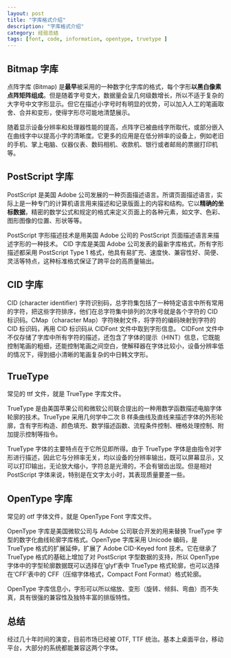 ```yaml
---
layout: post
title: "字库格式介绍"
description: "字库格式介绍"
category: 经验总结
tags: [font, code, information, opentype, truetype ]
---
```


## Bitmap 字库
点阵字库 (Bitmap) 是**最早**被采用的一种数字化字库的格式，每个字形**以黑白像素点阵矩阵组成**。但是随着字号变大，数据量会呈几何级数增长，所以不适于复杂的大字号中文字形显示。但它在描述小字号时有明显的优势，可以加入人工的笔画取舍、合并和变形，使得字形尽可能地清楚展示。

随着显示设备分辨率和处理器性能的提高，点阵字已被曲线字所取代，或部分嵌入在曲线字中以提高小字的清晰度。它更多的应用是在低分辨率的设备上，例如老旧的手机、掌上电脑、仪器仪表、数码相机、收款机、银行或者邮局的票据打印机等。


## PostScript 字库

PostScript 是美国 Adobe 公司发展的一种页面描述语言。所谓页面描述语言，实际上是一种专门的计算机语言用来描述和记录版面上的内容和结构。它以**精确的坐标数据**，精密的数学公式和规定的格式来定义页面上的各种元素，如文字、色彩、图形图像的位置、形状等等。

PostScript 字形描述技术是用美国 Adobe 公司的 PostScript 页面描述语言来描述字形的一种技术。 CID 字库是美国 Adobe 公司发表的最新字库格式，所有字形描述都采用 PostScript Type 1 格式，他具有易扩充、速度快、兼容性好、简便、灵活等特点，这种标准格式保证了跨平台的高质量输出。

## CID 字库

CID (character identifier) 字符识别码，总字符集包括了一种特定语言中所有常用的字符，把这些字符排序，他们在总字符集中排列的次序号就是各个字符的 CID 标识码。CMap（character Map）字符映射文件，将字符的编码映射到字符的 CID 标识码，再用 CID 标识码从 CIDFont 文件中取到字形信息。 CIDFont 文件中不仅存储了字库中所有字符的描述，还包含了字体的提示（HINT）信息，它既能控制笔画的粗细，还能控制笔画之间空白，使解释器在字体比较小，设备分辨率低的情况下，得到细小清晰的笔画复杂的中日韩文字形。

## TrueType
常见的 ttf 文件，就是 TrueType 字库文件。

TrueType 是由美国苹果公司和微软公司联合提出的一种用数学函数描述电脑字体轮廓的技术。TrueType 采用几何学中二次 B 样条曲线及直线来描述字体的外形轮廓，含有字形构造、颜色填充、数学描述函数、流程条件控制、栅格处理控制、附加提示控制等指令。

TrueType 字体的主要特点在于它所见即所得。由于 TrueType 字体是由指令对字形进行描述，因此它与分辨率无关，均以设备的分辨率输出，既可以屏幕显示，又可以打印输出，无论放大缩小，字符总是光滑的，不会有锯齿出现。但是相对 PostScript 字体来说，特别是在文字太小时，其表现质量要差一些。


## OpenType 字库
常见的 otf 字体文件，就是 OpenType Font 字库文件。

OpenType 字库是美国微软公司与 Adobe 公司联合开发的用来替换 TrueType 字型的数字化曲线轮廓字库格式。OpenType 字库采用 Unicode 编码，是 TrueType 格式的扩展延伸，扩展了 Adobe CID-Keyed font 技术。它在继承了 TrueType 格式的基础上增加了对 PostScript 字型数据的支持，所以 OpenType 字体中的字型轮廓数据既可以选择在‘glyf’表中 TrueType 格式轮廓，也可以选择在‘CFF’表中的 CFF（压缩字体格式，Compact Font Format）格式轮廓。

OpenType 字库信息小，字形可以所以缩放、变形（旋转、倾斜、弯曲）而不失真，具有很强的兼容性及独特丰富的排版特性。

## 总结
经过几十年时间的演变，目前市场已经被 OTF, TTF 统治。基本上桌面平台，移动平台，大部分的系统都能兼容这两个字体。

